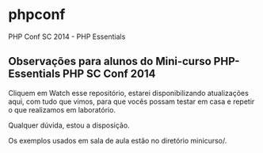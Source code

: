 phpconf
=======

PHP Conf SC 2014 - PHP Essentials


## Observações para alunos do Mini-curso PHP-Essentials PHP SC Conf 2014

Cliquem em Watch esse repositório, estarei disponibilizando atualizações aqui, com tudo que vimos, para que vocês possam testar em casa e repetir o que realizamos em laboratório.

Qualquer dúvida, estou a disposição.

Os exemplos usados em sala de aula estão no diretório minicurso/.
